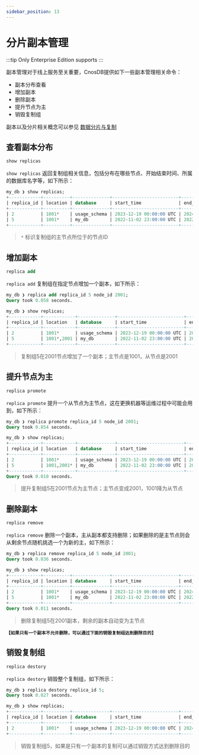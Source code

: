 ```yaml
---
sidebar_position: 13
---
```


# 分片副本管理

:::tip
Only Enterprise Edition supports
:::

副本管理对于线上服务至关重要，CnosDB提供如下一些副本管理相关命令：

- 副本分布查看
- 增加副本
- 删除副本
- 提升节点为主
- 销毁复制组

副本以及分片相关概念可以参见 [数据分片与复制](../reference/concept_design/replica.md)

## 查看副本分布

```sql
show replicas
```

`show replicas` 返回复制组相关信息，包括分布在哪些节点、开始结束时间、所属的数据库名字等，如下所示：

```SQL
my_db ❯ show replicas;
+------------+----------+--------------+-------------------------+-------------------------+
| replica_id | location | database     | start_time              | end_time                |
+------------+----------+--------------+-------------------------+-------------------------+
| 2          | 1001*    | usage_schema | 2023-12-19 00:00:00 UTC | 2024-12-18 00:00:00 UTC |
| 5          | 1001*    | my_db        | 2022-11-02 23:00:00 UTC | 2022-11-03 07:20:00 UTC |
+------------+----------+--------------+-------------------------+-------------------------+
```

> `*` 标识复制组的主节点所位于的节点ID

## 增加副本

```sql
replica add
```

`replica add` 复制组在指定节点增加一个副本，如下所示：

```SQL
my_db ❯ replica add replica_id 5 node_id 2001;
Query took 0.058 seconds.

my_db ❯ show replicas;
+------------+------------+--------------+-------------------------+-------------------------+
| replica_id | location   | database     | start_time              | end_time                |
+------------+------------+--------------+-------------------------+-------------------------+
| 2          | 1001*      | usage_schema | 2023-12-19 00:00:00 UTC | 2024-12-18 00:00:00 UTC |
| 5          | 1001*,2001 | my_db        | 2022-11-02 23:00:00 UTC | 2022-11-03 07:20:00 UTC |
+------------+------------+--------------+-------------------------+-------------------------+
```

> 复制组5在2001节点增加了一个副本；主节点是1001，从节点是2001

## 提升节点为主

```sql
replica promote
```

`replica promote` 提升一个从节点为主节点，这在更换机器等运维过程中可能会用到，如下所示：

```SQL
my_db ❯ replica promote replica_id 5 node_id 2001;
Query took 0.854 seconds.

my_db ❯ show replicas;
+------------+------------+--------------+-------------------------+-------------------------+
| replica_id | location   | database     | start_time              | end_time                |
+------------+------------+--------------+-------------------------+-------------------------+
| 2          | 1001*      | usage_schema | 2023-12-19 00:00:00 UTC | 2024-12-18 00:00:00 UTC |
| 5          | 1001,2001* | my_db        | 2022-11-02 23:00:00 UTC | 2022-11-03 07:20:00 UTC |
+------------+------------+--------------+-------------------------+-------------------------+
Query took 0.010 seconds.
```

> 提升复制组5在2001节点为主节点；主节点变成2001，1001降为从节点

## 删除副本

```sql
replica remove
```

`replica remove` 删除一个副本，主从副本都支持删除；如果删除的是主节点则会从剩余节点随机挑选一个为新的主，如下所示：

```SQL
my_db ❯ replica remove replica_id 5 node_id 2001;
Query took 0.036 seconds.

my_db ❯ show replicas;
+------------+----------+--------------+-------------------------+-------------------------+
| replica_id | location | database     | start_time              | end_time                |
+------------+----------+--------------+-------------------------+-------------------------+
| 2          | 1001*    | usage_schema | 2023-12-19 00:00:00 UTC | 2024-12-18 00:00:00 UTC |
| 5          | 1001*    | my_db        | 2022-11-02 23:00:00 UTC | 2022-11-03 07:20:00 UTC |
+------------+----------+--------------+-------------------------+-------------------------+
Query took 0.011 seconds.
```

> 删除复制组5在2001副本，剩余的副本自动变为主节点

**`【如果只有一个副本不允许删除，可以通过下面的销毁复制组达到删除目的】`**

## 销毁复制组

```sql
replica destory
```

`replica destory` 销毁整个复制组，如下所示：

```SQL
my_db ❯ replica destory replica_id 5;
Query took 0.027 seconds.

my_db ❯ show replicas;
+------------+----------+--------------+-------------------------+-------------------------+
| replica_id | location | database     | start_time              | end_time                |
+------------+----------+--------------+-------------------------+-------------------------+
| 2          | 1001*    | usage_schema | 2023-12-19 00:00:00 UTC | 2024-12-18 00:00:00 UTC |
+------------+----------+--------------+-------------------------+-------------------------+
```

> 销毁复制组5，如果是只有一个副本的复制可以通过销毁方式达到删除目的
